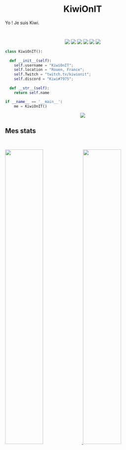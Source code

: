 <h1 align="center">
  <b>KiwiOnIT</b>
</h1>

Yo ! Je suis Kiwi.

<br>

<p>
<div align="center">
  <img src="https://img.shields.io/badge/JavaScript-F7DF1E?style=for-the-badge&logo=javascript&logoColor=black">
  <img src="https://img.shields.io/badge/vsCode-0078D4?style=for-the-badge&logo=visual%20studio%20code&logoColor=white">
  <img src="https://img.shields.io/badge/JavaScript-F7DF1E?style=for-the-badge&logo=javascript&logoColor=black">
  <img src="https://img.shields.io/badge/HTML5-E34F26?style=for-the-badge&logo=html5&logoColor=white">
  <img src="https://img.shields.io/badge/CSS3-1572B6?style=for-the-badge&logo=css3&logoColor=white">
  <img src="https://img.shields.io/badge/C%2B%2B-00599C?style=for-the-badge&logo=c%2B%2B&logoColor=white">
</div>
</p>

```python
class KiwiOnIT():
    
  def __init__(self):
    self.username = "KiwiOnIT";
    self.location = "Rouen, France";
    self.Twitch = "twitch.tv/kiwionit";
    self.discord = "Kiwi#7975";
  
  def __str__(self):
    return self.name

if __name__ == '__main__':
    me = KiwiOnIT()
```

<div align="center">
  <a href="https://open.spotify.com/user/eth0r1268h7xy5cfvi9c0mlkt">
    <img src="https://readme-spotify-tingz.vercel.app/api/now-playing">
  </a>
</div>

## Mes stats

<br/>
<p align="left">
  <a href="https://abhigyantrips.dev/">
  <img width="49.5%" src="https://github-readme-stats.vercel.app/api?username=KiwiOnIT&show_icons=true&theme=gruvbox&hide_border=true" />
    <img width="49.5%" src="https://github-readme-streak-stats.herokuapp.com/?user=KiwiOnIT&theme=gruvbox&hide_border=true" />

  </a>
</p>
<br>




